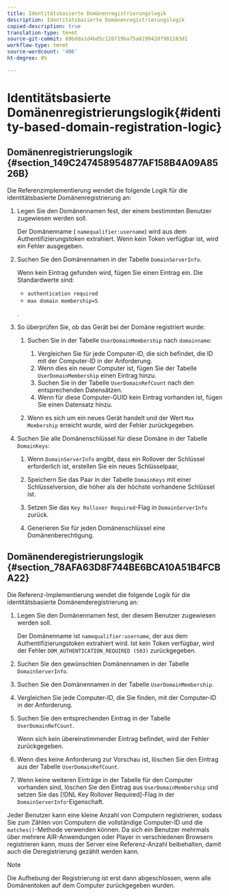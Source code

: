 ```yaml
---
title: Identitätsbasierte Domänenregistrierungslogik
description: Identitätsbasierte Domänenregistrierungslogik
copied-description: true
translation-type: tm+mt
source-git-commit: 89bdda1d4bd5c126f19ba75a819942df901183d1
workflow-type: tm+mt
source-wordcount: '406'
ht-degree: 0%

---
```



# Identitätsbasierte Domänenregistrierungslogik{#identity-based-domain-registration-logic}

## Domänenregistrierungslogik {#section_149C247458954877AF158B4A09A8526B}

Die Referenzimplementierung wendet die folgende Logik für die identitätsbasierte Domänenregistrierung an:

1. Legen Sie den Domänennamen fest, der einem bestimmten Benutzer zugewiesen werden soll.

   Der Domänenname ( `namequalifier:username`) wird aus dem Authentifizierungstoken extrahiert. Wenn kein Token verfügbar ist, wird ein Fehler ausgegeben.
1. Suchen Sie den Domänennamen in der Tabelle `DomainServerInfo`.

   Wenn kein Eintrag gefunden wird, fügen Sie einen Eintrag ein. Die Standardwerte sind:

   * `authentication required`
   * `max domain membership=5`

   .

1. So überprüfen Sie, ob das Gerät bei der Domäne registriert wurde:

   1. Suchen Sie in der Tabelle `UserDomainMembership` nach `domainname`:

      1. Vergleichen Sie für jede Computer-ID, die sich befindet, die ID mit der Computer-ID in der Anforderung.
      1. Wenn dies ein neuer Computer ist, fügen Sie der Tabelle `UserDomainMembership` einen Eintrag hinzu.
      1. Suchen Sie in der Tabelle `UserDomainRefCount` nach den entsprechenden Datensätzen.
      1. Wenn für diese Computer-GUID kein Eintrag vorhanden ist, fügen Sie einen Datensatz hinzu.
   1. Wenn es sich um ein neues Gerät handelt und der Wert `Max Membership` erreicht wurde, wird der Fehler zurückgegeben.


1. Suchen Sie alle Domänenschlüssel für diese Domäne in der Tabelle `DomainKeys`:

   1. Wenn `DomainServerInfo` angibt, dass ein Rollover der Schlüssel erforderlich ist, erstellen Sie ein neues Schlüsselpaar,
   1. Speichern Sie das Paar in der Tabelle `DomainKeys` mit einer Schlüsselversion, die höher als der höchste vorhandene Schlüssel ist.
   1. Setzen Sie das `Key Rollover Required`-Flag in `DomainServerInfo` zurück.

   1. Generieren Sie für jeden Domänenschlüssel eine Domänenberechtigung.

## Domänenderegistrierungslogik {#section_78AFA63D8F744BE6BCA10A51B4FCBA22}

Die Referenz-Implementierung wendet die folgende Logik für die identitätsbasierte Domänenderegistrierung an:

1. Legen Sie den Domänennamen fest, der diesem Benutzer zugewiesen werden soll.

   Der Domänenname ist `namequalifier:username`, der aus dem Authentifizierungstoken extrahiert wird. Ist kein Token verfügbar, wird der Fehler `DOM_AUTHENTICATION_REQUIRED (503)` zurückgegeben.
1. Suchen Sie den gewünschten Domänennamen in der Tabelle `DomainServerInfo`.
1. Suchen Sie den Domänennamen in der Tabelle `UserDomainMembership`.
1. Vergleichen Sie jede Computer-ID, die Sie finden, mit der Computer-ID in der Anforderung.
1. Suchen Sie den entsprechenden Eintrag in der Tabelle `UserDomainRefCount`.

   Wenn sich kein übereinstimmender Eintrag befindet, wird der Fehler zurückgegeben.

1. Wenn dies keine Anforderung zur Vorschau ist, löschen Sie den Eintrag aus der Tabelle `UserDomainRefCount`.
1. Wenn keine weiteren Einträge in der Tabelle für den Computer vorhanden sind, löschen Sie den Eintrag aus `UserDomainMembership` und setzen Sie das [!DNL Key Rollover Required]-Flag in der `DomainServerInfo`-Eigenschaft.

Jeder Benutzer kann eine kleine Anzahl von Computern registrieren, sodass Sie zum Zählen von Computern die vollständige Computer-ID und die `matches()`-Methode verwenden können. Da sich ein Benutzer mehrmals über mehrere AIR-Anwendungen oder Player in verschiedenen Browsern registrieren kann, muss der Server eine Referenz-Anzahl beibehalten, damit auch die Deregistrierung gezählt werden kann.

>[!NOTE]
>
>Die Aufhebung der Registrierung ist erst dann abgeschlossen, wenn alle Domänentoken auf dem Computer zurückgegeben wurden.

